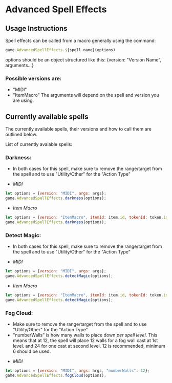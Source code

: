 # Advanced Spell Effects

## Usage Instructions
Spell effects can be called from a macro generally using the command: 
```javascript 
game.AdvancedSpellEffects.${spell name}(options)
```
options should be an object structured like this: 
{version: "Version Name", arguments...}
### Possible versions are: 
* "MIDI" 
* "ItemMacro"
The arguments will depend on the spell and version you are using.

## Currently available spells
The currently available spells, their versions and how to call them are outlined below.

List of currently avaiable spells: 

### Darkness:
- In both cases for this spell, make sure to remove the range/target from the spell and to use "Utility/Other" for the "Action Type"
* *MIDI*
```javascript
let options = {version: "MIDI", args: args};
game.AdvancedSpellEffects.darkness(options);
```
* *Item Macro*
```javascript
let options = {version: "ItemMacro", itemId: item.id, tokenId: token.id};
game.AdvancedSpellEffects.darkness(options);
```
### Detect Magic:
- In both cases for this spell, make sure to remove the range/target from the spell and to use "Utility/Other" for the "Action Type"
* *MIDI*
```javascript
let options = {version: "MIDI", args: args};
game.AdvancedSpellEffects.detectMagic(options);
```
* *Item Macro*
```javascript
let options = {version: "ItemMacro", itemId: item.id, tokenId: token.id};
game.AdvancedSpellEffects.detectMagic(options);
```

### Fog Cloud:
- Make sure to remove the range/target from the spell and to use "Utility/Other" for the "Action Type"
- "numberWalls" is how many walls to place down *per spell level*. This means that at 12, the spell will place 12 walls for a fog wall cast at 1st level. and 24 for one cast at second level. 12 is recommended, minimum 6 should be used.
* *MIDI*
```javascript
let options = {version: "MIDI", args: args, "numberWalls": 12};
game.AdvancedSpellEffects.fogCloud(options);
```

